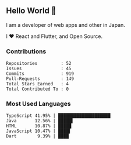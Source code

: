 ## Hello World 👋

I am a developer of web apps and other in Japan.

I ❤️ React and Flutter, and Open Source.

### Contributions

    Repositories         : 52
    Issues               : 45
    Commits              : 919
    Pull-Requests        : 149
    Total Stars Earned   : 4
    Total Contributed To : 0

### Most Used Languages

    TypeScript 41.95% | ████████████████████
    Java       12.56% | █████▌
    HTML       10.87% | █████
    JavaScript 10.47% | ████▌
    Dart        9.39% | ████
